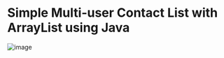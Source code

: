 # Simple Multi-user Contact List with ArrayList using Java
![image](https://user-images.githubusercontent.com/67551202/172617178-ca611544-d2f1-4fa2-868c-7dd566c5b051.png)
